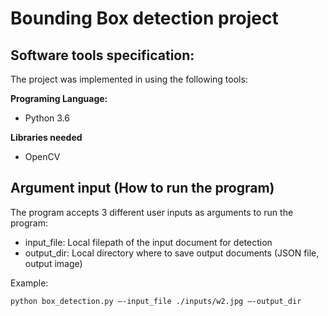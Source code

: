 # Bounding Box detection project
## Software tools specification:
The project was implemented in using the following tools:

**Programing Language:** 
- Python 3.6

**Libraries needed**
- OpenCV

## Argument input (How to run the program)
The program accepts 3 different user inputs as arguments to run the program:
- input_file: Local filepath of the input document for detection
- output_dir: Local directory where to save output documents (JSON file, output image)

Example:

```
python box_detection.py —-input_file ./inputs/w2.jpg —-output_dir 
```
